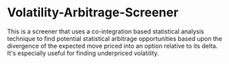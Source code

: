 # Volatility-Arbitrage-Screener
This is a screener that uses a co-integration based statistical analysis technique to find potential statistical arbitrage opportunities based upon the divergence of the expected move priced into an option relative to its delta. It's especially useful for finding underpriced volatility.

